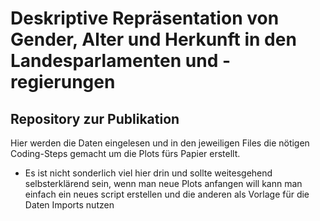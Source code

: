 # Deskriptive Repräsentation von Gender, Alter und Herkunft in den Landesparlamenten und -regierungen

## Repository zur Publikation

Hier werden die Daten eingelesen und in den jeweiligen Files die nötigen Coding-Steps gemacht um die Plots fürs Papier erstellt.

* Es ist nicht sonderlich viel hier drin und sollte weitesgehend selbsterklärend sein, wenn man neue Plots anfangen will kann man einfach ein neues script erstellen und die anderen als Vorlage für die Daten Imports nutzen
